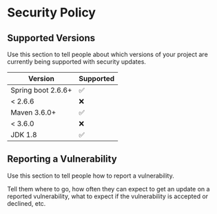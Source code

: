 # Security Policy

## Supported Versions

Use this section to tell people about which versions of your project are
currently being supported with security updates.

| Version | Supported          |
| ------- | ------------------ |
| Spring boot 2.6.6+   | :white_check_mark: |
| < 2.6.6   | :x:                |
| Maven 3.6.0+   | :white_check_mark: |
| < 3.6.0   | :x:                |
| JDK 1.8  | :white_check_mark: |
## Reporting a Vulnerability

Use this section to tell people how to report a vulnerability.

Tell them where to go, how often they can expect to get an update on a
reported vulnerability, what to expect if the vulnerability is accepted or
declined, etc.
